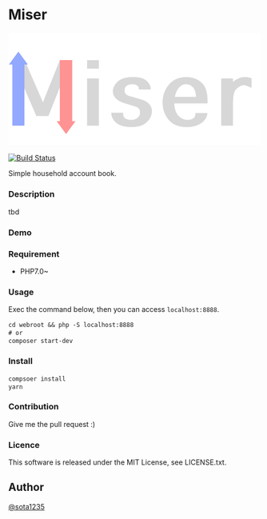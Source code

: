 Miser
====

![Miser logo](webroot/public/images/logo.png)

[![Build Status](https://travis-ci.org/sota1235/Miser.svg?branch=master)](https://travis-ci.org/sota1235/Miser)

Simple household account book.

### Description

tbd

### Demo

### Requirement

- PHP7.0~

### Usage

Exec the command below, then you can access `localhost:8888`.

```
cd webroot && php -S localhost:8888
# or
composer start-dev
```

### Install

```
compsoer install
yarn
```

### Contribution

Give me the pull request :)

### Licence

This software is released under the MIT License, see LICENSE.txt.

## Author

[@sota1235](https://github.com/sota1235)
